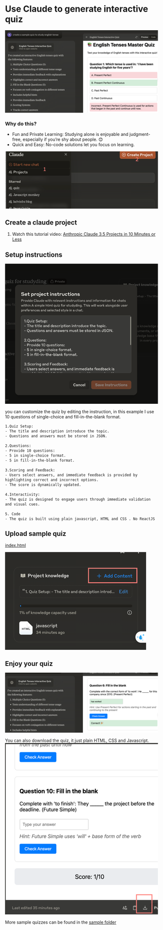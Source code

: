 # Use Claude to generate interactive quiz

![quiz-sample.png](img/quiz-sample.png)

### Why do this?
- Fun and Private Learning: Studying alone is enjoyable and judgment-free, especially if you’re shy about people. 😊
- Quick and Easy: No-code solutions let you focus on learning.

![setup-project.png](img/setup-project.png)

## Create a claude project
1. Watch this tutorial video: [Anthropic Claude 3.5 Projects in 10 Minutes or Less](https://www.youtube.com/watch?v=YnDyBS3-zuM)

## Setup instructions
![instruction.png](img/instruction.png)

you can customize the quiz by editing the instruction, in this example I use 10 questions of single-choice and fill-in-the-blank format.

```
1.Quiz Setup:
- The title and description introduce the topic.
- Questions and answers must be stored in JSON.
	
2.Questions:
- Provide 10 questions:
- 5 in single-choice format.
- 5 in fill-in-the-blank format.
	
3.Scoring and Feedback:
- Users select answers, and immediate feedback is provided by highlighting correct and incorrect options.
- The score is dynamically updated.
	
4.Interactivity:
- The quiz is designed to engage users through immediate validation and visual cues.

5. Code
- The quiz is built using plain javascript, HTML and CSS . No ReactJS

```

## Upload sample quiz
[index.html](index.html)

![add-content.png](img/add-content.png)

## Enjoy your quiz

![result.png](img/result.png)

You can also download the quiz, it just plain HTML, CSS and Javascript.
![download_quiz.png](img/download_quiz.png)

More sample quizzes can be found in the [sample folder](sample/)

